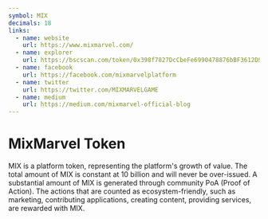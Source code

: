 ```yaml
---
symbol: MIX
decimals: 18
links:
  - name: website
    url: https://www.mixmarvel.com/
  - name: explorer
    url: https://bscscan.com/token/0x398f7827DcCbeFe6990478876bBF3612D93baF05
  - name: facebook
    url: https://facebook.com/mixmarvelplatform
  - name: twitter
    url: https://twitter.com/MIXMARVELGAME
  - name: medium
    url: https://medium.com/mixmarvel-official-blog
---
```


# MixMarvel Token

MIX is a platform token, representing the platform's growth of value. The total amount of MIX is constant at 10 billion and will never be over-issued. A substantial amount of MIX is generated through community PoA (Proof of Action). The actions that are counted as ecosystem-friendly, such as marketing, contributing applications, creating content, providing services, are rewarded with MIX.
